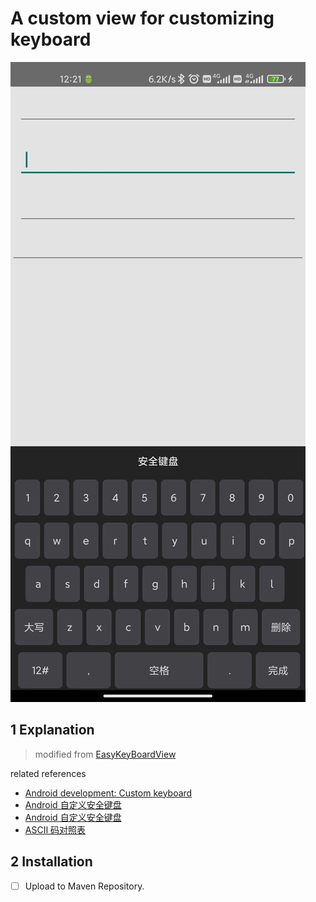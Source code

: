 # A  custom view for customizing keyboard

![](keyboard.jpg)

## 1 Explanation

> modified from [EasyKeyBoardView](https://github.com/Jay-huangjie/EasyKeyBoardView)

related references

- [Android development: Custom keyboard](http://www.fampennings.nl/maarten/android/09keyboard/index.htm)
- [Android 自定义安全键盘](https://cloud.tencent.com/developer/article/1122031)
- [Android 自定义安全键盘](http://www.apkbus.com/blog-953354-77623.html)
- [ASCII 码对照表](http://ascii.911cha.com/)

## 2 Installation

- [ ] Upload to Maven Repository.
